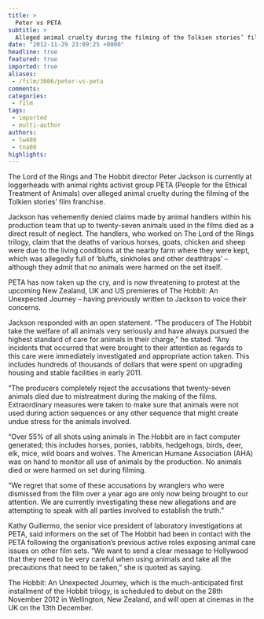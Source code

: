 ```yaml
---
title: >
  Peter vs PETA
subtitle: >
  Alleged animal cruelty during the filming of the Tolkien stories’ film franchise
date: "2012-11-29 23:09:25 +0000"
headline: true
featured: true
imported: true
aliases:
 - /film/3006/peter-vs-peta
comments:
categories:
 - film
tags:
 - imported
 - multi-author
authors:
 - lw408
 - tna08
highlights:
---
```


The Lord of the Rings and The Hobbit director Peter Jackson is currently at loggerheads with animal rights activist group PETA (People for the Ethical Treatment of Animals) over alleged animal cruelty during the filming of the Tolkien stories’ film franchise.

Jackson has vehemently denied claims made by animal handlers within his production team that up to twenty-seven animals used in the films died as a direct result of neglect. The handlers, who worked on The Lord of the Rings trilogy, claim that the deaths of various horses, goats, chicken and sheep were due to the living conditions at the nearby farm where they were kept, which was allegedly full of ‘bluffs, sinkholes and other deathtraps’ – although they admit that no animals were harmed on the set itself.

PETA has now taken up the cry, and is now threatening to protest at the upcoming New Zealand, UK and US premieres of The Hobbit: An Unexpected Journey – having previously written to Jackson to voice their concerns.

Jackson responded with an open statement. “The producers of The Hobbit take the welfare of all animals very seriously and have always pursued the highest standard of care for animals in their charge,” he stated. “Any incidents that occurred that were brought to their attention as regards to this care were immediately investigated and appropriate action taken. This includes hundreds of thousands of dollars that were spent on upgrading housing and stable facilities in early 2011.

“The producers completely reject the accusations that twenty-seven animals died due to mistreatment during the making of the films. Extraordinary measures were taken to make sure that animals were not used during action sequences or any other sequence that might create undue stress for the animals involved.

“Over 55% of all shots using animals in The Hobbit are in fact computer generated; this includes horses, ponies, rabbits, hedgehogs, birds, deer, elk, mice, wild boars and wolves. The American Humane Association (AHA) was on hand to monitor all use of animals by the production. No animals died or were harmed on set during filming.

“We regret that some of these accusations by wranglers who were dismissed from the film over a year ago are only now being brought to our attention. We are currently investigating these new allegations and are attempting to speak with all parties involved to establish the truth.”

Kathy Guillermo, the senior vice president of laboratory investigations at PETA, said informers on the set of The Hobbit had been in contact with the PETA following the organisation’s previous active roles exposing animal care issues on other film sets. “We want to send a clear message to Hollywood that they need to be very careful when using animals and take all the precautions that need to be taken,” she is quoted as saying.

The Hobbit: An Unexpected Journey, which is the much-anticipated first installment of the Hobbit trilogy, is scheduled to debut on the 28th November 2012 in Wellington, New Zealand, and will open at cinemas in the UK on the 13th December.
